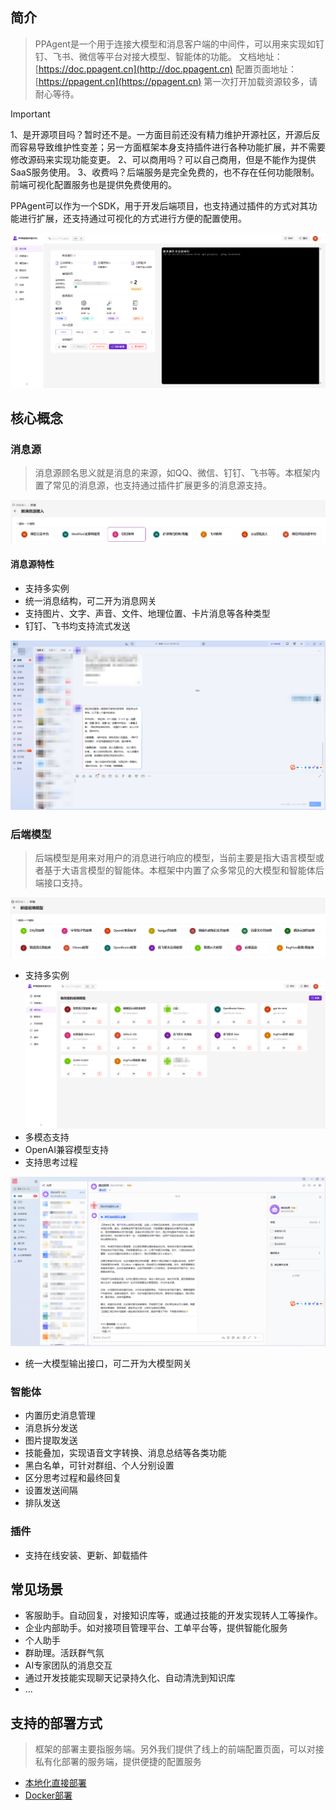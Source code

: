 

## 简介

> PPAgent是一个用于连接大模型和消息客户端的中间件，可以用来实现如钉钉、飞书、微信等平台对接大模型、智能体的功能。
> 文档地址：[https://doc.ppagent.cn](http://doc.ppagent.cn)
> 配置页面地址：[https://ppagent.cn](https://ppagent.cn) 第一次打开加载资源较多，请耐心等待。

> [!IMPORTANT]
> 1、是开源项目吗？暂时还不是。一方面目前还没有精力维护开源社区，开源后反而容易导致维护性变差；另一方面框架本身支持插件进行各种功能扩展，并不需要修改源码来实现功能变更。
> 2、可以商用吗？可以自己商用，但是不能作为提供SaaS服务使用。
> 3、收费吗？后端服务是完全免费的，也不存在任何功能限制。前端可视化配置服务也是提供免费使用的。


PPAgent可以作为一个SDK，用于开发后端项目，也支持通过插件的方式对其功能进行扩展，还支持通过可视化的方式进行方便的配置使用。

![简介](./dist/images/index-intro.png)

## 核心概念

### 消息源

> 消息源顾名思义就是消息的来源，如QQ、微信、钉钉、飞书等。本框架内置了常见的消息源，也支持通过插件扩展更多的消息源支持。

![支持的消息源](./dist/images/sources.png)

#### 消息源特性

- 支持多实例
- 统一消息结构，可二开为消息网关
- 支持图片、文字、声音、文件、地理位置、卡片消息等各种类型
- 钉钉、飞书均支持流式发送

![流式回复](./dist/images/index-stream.png)

### 后端模型

> 后端模型是用来对用户的消息进行响应的模型，当前主要是指大语言模型或者基于大语言模型的智能体。本框架中内置了众多常见的大模型和智能体后端接口支持。

![支持的模型](./dist/images/models.png)

- 支持多实例
  ![多实例](./dist/images/index-models.png)
- 多模态支持
- OpenAI兼容模型支持
- 支持思考过程

![思考过程](./dist/images/index-feishu-stream.png)

- 统一大模型输出接口，可二开为大模型网关

### 智能体

- 内置历史消息管理
- 消息拆分发送
- 图片提取发送
- 技能叠加，实现语音文字转换、消息总结等各类功能
- 黑白名单，可针对群组、个人分别设置
- 区分思考过程和最终回复
- 设置发送间隔
- 排队发送

### 插件

- 支持在线安装、更新、卸载插件

## 常见场景
- 客服助手。自动回复，对接知识库等，或通过技能的开发实现转人工等操作。
- 企业内部助手。如对接项目管理平台、工单平台等，提供智能化服务
- 个人助手
- 群助理。活跃群气氛
- AI专家团队的消息交互
- 通过开发技能实现聊天记录持久化、自动清洗到知识库
- ...

## 支持的部署方式

> 框架的部署主要指服务端。另外我们提供了线上的前端配置页面，可以对接私有化部署的服务端，提供便捷的配置服务

- [本地化直接部署](https://doc.ppagent.cn/starter/install_code.html)
- [Docker部署](https://doc.ppagent.cn/starter/install_docker.html)